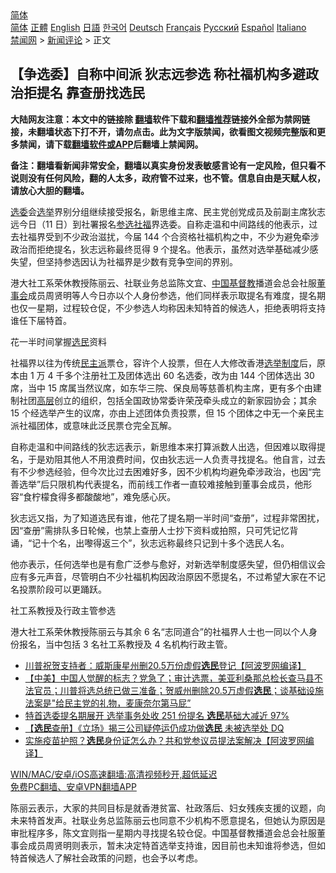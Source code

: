 <!-- 面包屑导航 --> <div class="breadcrumb"><!-- GTranslate: https://gtranslate.io/ -->  <div class="switcher notranslate">  <div class="selected">  <a href="#" onclick="return false;"> 简体</a>  </div>  <div class="option">  <a href="https://www.bannedbook.org" onclick="doGTranslate('zh-CN|zh-CN');jQuery('div.switcher div.selected a').html(jQuery(this).html());return false;" title="简体中文" class="nturl selected"> 简体</a>  <a href="https://www.bannedbook.org/zh-tw/" onclick="doGTranslate('zh-CN|zh-TW');jQuery('div.switcher div.selected a').html(jQuery(this).html());return false;" title="繁體中文" class="nturl"> 正體</a>  <a href="https://www.bannedbook.org/en/" onclick="doGTranslate('zh-CN|en');jQuery('div.switcher div.selected a').html(jQuery(this).html());return false;" title="English" class="nturl"> English</a>  <a href="https://www.bannedbook.org/ja/" onclick="doGTranslate('zh-CN|ja');jQuery('div.switcher div.selected a').html(jQuery(this).html());return false;" title="日本語" class="nturl"> 日語</a>  <a href="https://www.bannedbook.org/ko/" onclick="doGTranslate('zh-CN|ko');jQuery('div.switcher div.selected a').html(jQuery(this).html());return false;" title="한국어" class="nturl"> 한국어</a>  <a href="https://www.bannedbook.org/de/" onclick="doGTranslate('zh-CN|de');jQuery('div.switcher div.selected a').html(jQuery(this).html());return false;" title="Deutsch" class="nturl"> Deutsch</a>  <a href="https://www.bannedbook.org/fr/" onclick="doGTranslate('zh-CN|fr');jQuery('div.switcher div.selected a').html(jQuery(this).html());return false;" title="Français" class="nturl"> Français</a>  <a href="https://www.bannedbook.org/ru/" onclick="doGTranslate('zh-CN|ru');jQuery('div.switcher div.selected a').html(jQuery(this).html());return false;" title="Русский" class="nturl"> Русский</a>  <a href="https://www.bannedbook.org/es/" onclick="doGTranslate('zh-CN|es');jQuery('div.switcher div.selected a').html(jQuery(this).html());return false;" title="Español" class="nturl"> Español</a>  <a href="https://www.bannedbook.org/it/" onclick="doGTranslate('zh-CN|it');jQuery('div.switcher div.selected a').html(jQuery(this).html());return false;" title="Italiano" class="nturl"> Italiano</a>  </div>  </div>      <div class='breadcrumb-sub'><!-- Breadcrumb NavXT 6.3.0 --> <a href="https://www.bannedbook.org/" class="home">禁闻网</a> &gt; <a href="https://www.bannedbook.org/bnews/comments/" class="category">新闻评论</a> &gt; 正文</div></div><h2>【争选委】自称中间派 狄志远参选 称社福机构多避政治拒提名 靠查册找选民</h2> <p class="notice"><b>大陆网友注意：本文中的链接除 <a href="https://github.com/bannedbook/fanqiang" >翻墙</a>软件下载和<a href="https://github.com/killgcd/justmysocks/blob/master/README.md">翻墙推荐</a>链接外全部为禁网链接，未翻墙状态下打不开，请勿点击。此为文字版禁闻，欲看图文视频完整版和更多禁闻，请下载<a href="https://github.com/bannedbook/fanqiang">翻墙软件或APP</a>后翻墙上禁闻网。</p><p>备注：翻墙看新闻非常安全，翻墙以真实身份发表敏感言论有一定风险，但只看不说则没有任何风险，翻的人太多，政府管不过来，也不管。信息自由是天赋人权，请放心大胆的翻墙。</b></p>  <div class="entry">  <p><a href="https://www.bannedbook.org/bnews/tag/%E9%80%89%E5%A7%94/" class="st_tag internal_tag" rel="tag" title="标签 选委 下的日志">选委</a>会<a href="https://www.bannedbook.org/bnews/tag/%e9%80%89%e4%b8%be/" class="st_tag internal_tag" rel="tag" title="标签 选举 下的日志">选举</a>界别分组继续接受报名，新思维主席、民主党创党成员及前副主席狄志远今日（11 日）到社署报名<a href="https://www.bannedbook.org/bnews/tag/%E5%8F%82%E9%80%89/" class="st_tag internal_tag" rel="tag" title="标签 参选 下的日志">参选</a><a href="https://www.bannedbook.org/bnews/tag/%E7%A4%BE%E7%A6%8F/" class="st_tag internal_tag" rel="tag" title="标签 社福 下的日志">社福</a>界选委。自称走温和中间路线的他表示，过去社福界受到不少政治滋扰，今届 144 个合资格社福机构之中，不少为避免牵涉政治而拒绝提名，狄志远称最终觅得 9 个提名。他表示，虽然对选举基础减少感失望，但坚持参选因认为社福界是少数有竞争空间的界别。</p> <p>港大社工系荣休教授陈丽云、社联业务总监陈文宜、<span class='wp_keywordlink_affiliate'><a href="https://www.bannedbook.org/" title="中国" target="_blank">中国</a></span><a href="https://www.bannedbook.org/bnews/tag/%e5%9f%ba%e7%9d%a3%e6%95%99/" class="st_tag internal_tag" rel="tag" title="标签 基督教 下的日志">基督教</a>播道会总会社服<a href="https://www.bannedbook.org/bnews/tag/%E8%91%A3%E4%BA%8B%E4%BC%9A/" class="st_tag internal_tag" rel="tag" title="标签 董事会 下的日志">董事会</a>成员周贤明等人今日亦以个人身份参选，他们同样表示取提名有难度，提名期也仅一星期，过程较仓促，不少参选人均称因未知特首的候选人，拒绝表明将支持谁任下届特首。</p>  <p>花一半时间掌握<a href="https://www.bannedbook.org/bnews/tag/%E9%80%89%E6%B0%91/" class="st_tag internal_tag" rel="tag" title="标签 选民 下的日志">选民</a>资料 </p> <p>社福界以往为传统<a href="https://www.bannedbook.org/bnews/tag/%E6%B0%91%E4%B8%BB%E6%B4%BE/" class="st_tag internal_tag" rel="tag" title="标签 民主派 下的日志">民主派</a>票仓，容许个人投票，但在人大修改香港<a href="https://www.bannedbook.org/bnews/tag/%E9%80%89%E4%B8%BE%E5%88%B6%E5%BA%A6/" class="st_tag internal_tag" rel="tag" title="标签 选举制度 下的日志">选举制度</a>后，原本由 1 万 4 千多个注册社工及团体选出 60 名选委，改为由 144 个团体选出 30 席，当中 15 席属当然议席，如东华三院、保良局等慈善机构主席，更有多个由建制社团<span class='wp_keywordlink_affiliate'><a href="https://www.bannedbook.org/bnews/ccpdope/" title="中共高层内幕" target="_blank">高层</a></span>创立的组织，包括全国政协常委许荣茂牵头成立的新家园协会；其余 15 个经选举产生的议席，亦由上述团体负责投票，但 15 个团体之中无一个亲民主派社福团体，或意味此泛民票仓完全瓦解。</p>  <p>自称走温和中间路线的狄志远表示，新思维本来打算派数人出选，但因难以取得提名，于是劝阻其他人不用浪费时间，仅由狄志远一人负责寻找提名。他自言，过去有不少参选经验，但今次比过去困难好多，因不少机构均避免牵涉政治，也因“完善选举”后只限机构代表提名，而前线工作者一直较难接触到董事会成员，他形容“食柠檬食得多都酸酸地”，难免感心灰。</p> <p>狄志远又指，为了知道选民有谁，他花了提名期一半时间“查册”，过程非常困扰，因“查册”需排队多日轮候，也禁上查册人士抄下资料或拍照，只可凭记忆背诵，“记十个名，出嚟得返三个”，狄志远称最终只记到十多个选民人名。</p>  <p>他亦表示，任何选举也是有愈广泛参与愈好，对新选举制度感失望，但仍相信议会应有多元声音，尽管明白不少社福机构因政治原因不愿提名，不过希望大家在不记名投票阶段可以更踊跃。</p> <p>社工系教授及行政主管参选</p>  <p>港大社工系荣休教授陈丽云与其余 6 名“志同道合”的社福界人士也一同以个人身份报名，当中包括 3 名社工系教授及 4 名机构行政主管。</p> <ul class='op-related-articles' title='相关阅读'> <li><a href='https://www.bannedbook.org/bnews/cnnews/20210809/1602775.html' target='_blank'>川普祝贺支持者：威斯康星州删20.5万份虚假<b>选民</b>登记【阿波罗网编译】</a></li> <li><a href='https://www.bannedbook.org/bnews/bannedvideo/20210808/1602695.html' target='_blank'>【中美】中国人觉醒的标志？党急了；审计选票，美亚利桑那总检长查马县不法官员；川普将选总统已做三准备；贺威州删除20.5万虚假<b>选民</b>；谈基础设施法案是"给民主党的礼物，麦康奈尔第马屁”</a></li> <li><a href='https://www.bannedbook.org/bnews/comments/20210807/1601693.html' target='_blank'>特首选委提名期展开 选举事务处收 251 份提名 <b>选民</b>基础大减近 97%</a></li> <li><a href='https://www.bannedbook.org/bnews/comments/20210806/1600997.html' target='_blank'>【<b>选民</b>查册】《立场》揭三公司疑停运仍成功做<b>选民</b> 未被选举处 DQ</a></li> <li><a href='https://www.bannedbook.org/bnews/cnnews/20210805/1600788.html' target='_blank'>实施疫苗护照？<b>选民</b>身份证怎么办？共和党参议员提法案解决【阿波罗网编译】</a></li> </ul> <p class="texttj"> <a href="https://github.com/bannedbook/fanqiang/wiki/V2ray%E6%9C%BA%E5%9C%BA" target="_blank">WIN/MAC/安卓/iOS高速翻墙:高清视频秒开,超低延迟</a><br/> <a href="https://github.com/bannedbook/fanqiang/wiki/%E7%A6%81%E9%97%BB%E7%BD%91%E5%AE%89%E5%8D%93%E7%BF%BB%E5%A2%99%E6%96%B0%E9%97%BBAPP" target="_blank">免费PC翻墙、安卓VPN翻墙APP</a></p><p>陈丽云表示，大家的共同目标是就香港贫富、社政落后、妇女残疾支援的议题，向未来特首发声。社联业务总监陈丽云也同意不少机构不愿意提名，但她认为原因是审批程序多，陈文宜则指一星期内寻找提名较仓促。中国基督教播道会总会社服董事会成员周贤明则表示，暂未决定特首选举支持谁，因目前也未知谁将参选，但如特首候选人了解社会政策的问题，也会予以考虑。</p><a name='sharetosocial'></a>  <div style="margin-bottom:5px;padding-bottom:5px;clear:both"> <div id="archive-pix-1" class="banner-ads"> <!-- AuctionX Display platform tag START --> <div id="26318x728x90x621x_ADSLOT2" clicktrack="%%CLICK_URL_ESC%%"></div> <!-- AuctionX Display platform tag END --> </div> <div id="archive-pix-2" class="banner-ads"> <!-- AuctionX Display platform tag START --> <div id="26315x300x250x621x_ADSLOT2" clicktrack="%%CLICK_URL_ESC%%"></div> <!-- AuctionX Display platform tag END --> </div> </div>  <div id="archive-pix-1" class="banner-ads"> <!-- AuctionX Display platform tag START --> <div id="26318x728x90x621x_ADSLOT3" clicktrack="%%CLICK_URL_ESC%%"></div> <!-- AuctionX Display platform tag END --> </div> </div><!--END ENTRY--> 
